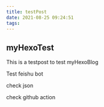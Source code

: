 ```yaml
---
title: testPost
date: 2021-08-25 09:24:51
tags:
---
```

## myHexoTest
This is a testpost to test myHexoBlog

Test feishu bot

check json

check github action

